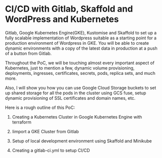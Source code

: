 # CI/CD with Gitlab, Skaffold and WordPress and Kubernetes

Gitlab, Google Kubernetes Engine(GKE), Kustomise and Skaffold to set up a fully scalable implementation of Wordpress suitable as a starting point for a production environment of Wordpress in GKE.
You will be able to create dynamic environments with a copy of the latest data in production at a push of a button from Gitlab. 

Throughout the PoC, we will be touching almost every important aspect of Kubernetes, just to mention a few, dynamic volume provisioning, deployments, ingresses, certificates, secrets, pods, replica sets, and much more.

Also, I will show you how you can use Google Cloud Storage buckets to set up shared storage for all the pods in the cluster using GCS fuse, setup dynamic provisioning of SSL certificates and domain names, etc.

Here is a rough outline of this PoC:

 1. Creating a Kubernetes Cluster in Google Kubernetes Engine with terraform

 2. Iimport a GKE Cluster from Gitlab

 3. Setup of local development environment using Skaffold and Minikube

 4. Creating a gitlab-ci.yml to setup CI/CD

